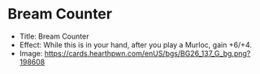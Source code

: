 # Bream Counter
- Title:  Bream Counter
- Effect:  While this is in your hand, after you play a Murloc, gain +6/+4.
- Image:  https://cards.hearthpwn.com/enUS/bgs/BG26_137_G_bg.png?198608
